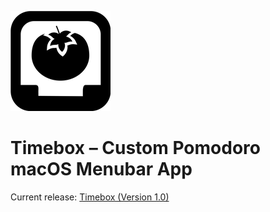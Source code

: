 ![Header](header.png)

# Timebox – Custom Pomodoro macOS Menubar App

Current release: [Timebox (Version 1.0)](https://github.com/mk1123/timebox/releases/tag/v1.0)
